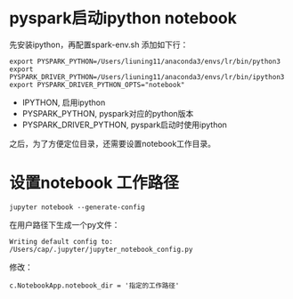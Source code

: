 # pyspark启动ipython notebook


先安装ipython，再配置spark-env.sh 添加如下行：

```
export PYSPARK_PYTHON=/Users/liuning11/anaconda3/envs/lr/bin/python3
export PYSPARK_DRIVER_PYTHON=/Users/liuning11/anaconda3/envs/lr/bin/ipython3
export PYSPARK_DRIVER_PYTHON_OPTS="notebook"
```

- IPYTHON, 启用ipython
- PYSPARK_PYTHON, pyspark对应的python版本
- PYSPARK_DRIVER_PYTHON, pyspark启动时使用ipython

之后，为了方便定位目录，还需要设置notebook工作目录。

# 设置notebook 工作路径
```
jupyter notebook --generate-config
```

在用户路径下生成一个py文件：

```
Writing default config to: /Users/cap/.jupyter/jupyter_notebook_config.py
```

修改：

```
c.NotebookApp.notebook_dir = '指定的工作路径'
```
